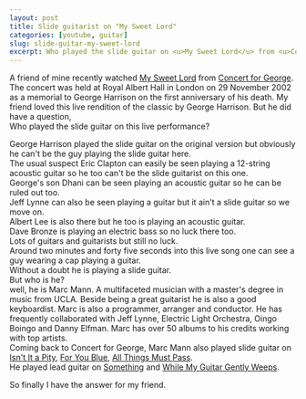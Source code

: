```yaml
---
layout: post
title: Slide guitarist on "My Sweet Lord"
categories: [youtube, guitar]
slug: slide-guitar-my-sweet-lord
excerpt: Who played the slide guitar on <u>My Sweet Lord</u> from <u>Concert for George</u>?
---
```


A friend of mine recently watched <u>My Sweet Lord</u> from <u>Concert for George</u>. The concert was held at Royal Albert Hall in London on 29 November 2002 as a memorial to George Harrison on the first anniversary of his death. My friend loved this live rendition of the classic by George Harrison. But he did have a question,  
Who played the slide guitar on this live performance?  

<div class="container">
	<div id="player" data-plyr-provider="youtube" data-plyr-embed-id="1EORbL8N-R8"></div>
</div>

George Harrison played the slide guitar on the original version but obviously he can't be the guy playing the slide guitar here.  
The usual suspect Eric Clapton can easily be seen playing a 12-string acoustic guitar so he too can't be the slide guitarist on this one.  
George's son Dhani can be seen playing an acoustic guitar so he can be ruled out too.  
Jeff Lynne can also be seen playing a guitar but it ain't a slide guitar so we move on.  
Albert Lee is also there but he too is playing an acoustic guitar.  
Dave Bronze is playing an electric bass so no luck there too.  
Lots of guitars and guitarists but still no luck.  
Around two minutes and forty five seconds into this live song one can see a guy wearing a cap playing a guitar.  
Without a doubt he is playing a slide guitar.  
But who is he?  
well, he is Marc Mann. A multifaceted musician with a master's degree in music from UCLA. Beside being a great guitarist he is also a good keyboardist. Marc is also a programmer, arranger and conductor. He has frequently collaborated with Jeff Lynne, Electric Light Orchestra, Oingo Boingo and Danny Elfman. Marc has over 50 albums to his credits working with top artists.  
Coming back to Concert for George, Marc Mann also played slide guitar on <u>Isn't It a Pity</u>, <u>For You Blue</u>, <u>All Things Must Pass</u>.  
He played lead guitar on <u>Something</u> and <u>While My Guitar Gently Weeps</u>.  

So finally I have the answer for my friend.  

